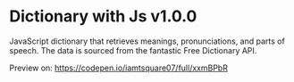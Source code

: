 # Dictionary with Js v1.0.0

JavaScript dictionary that retrieves meanings, pronunciations, and parts of speech. The data is sourced from the fantastic Free Dictionary API. 

Preview on: https://codepen.io/iamtsquare07/full/xxmBPbR
